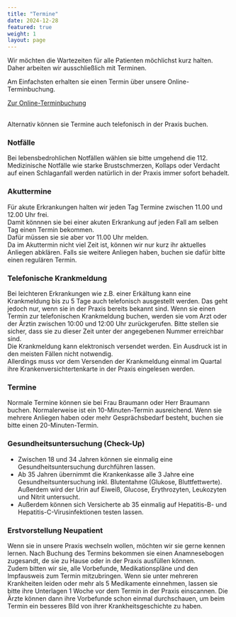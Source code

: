 ```yaml
---
title: "Termine"
date: 2024-12-28
featured: true
weight: 1
layout: page
---
```


Wir möchten die Wartezeiten für alle Patienten möchlichst kurz halten. Daher arbeiten wir ausschließlich mit Terminen.

Am Einfachsten erhalten sie einen Termin über unsere Online-Terminbuchung.  

 <div class="call-box-bottom">
        <a href="https://www.termin-patmed.de/p/praxis-braumann" class="button">Zur Online-Terminbuchung</a>
      </div>  

  
<br>Alternativ können sie Termine auch telefonisch in der Praxis buchen.

### Notfälle
	
Bei lebensbedrohlichen Notfällen wählen sie bitte umgehend die 112. Medizinische Notfälle wie starke Brustschmerzen, Kollaps oder Verdacht auf einen Schlaganfall werden natürlich in der Praxis immer sofort behadelt. 
  

### Akuttermine
	
Für akute Erkrankungen halten wir jeden Tag Termine zwischen 11.00 und 12.00 Uhr frei.  
Damit könnnen sie bei einer akuten Erkrankung auf jeden Fall am selben Tag einen Termin bekommen.  
Dafür müssen sie sie aber vor 11.00 Uhr melden.  
Da im Akuttermin nicht viel Zeit ist, können wir nur kurz ihr aktuelles Anliegen abklären. Falls sie weitere Anliegen haben, buchen sie dafür bitte einen regulären Termin.
 
### Telefonische Krankmeldung
	
Bei leichteren Erkrankungen wie z.B. einer Erkältung kann eine Krankmeldung bis zu 5 Tage auch telefonisch ausgestellt werden. Das geht jedoch nur, wenn sie in der Praxis bereits bekannt sind. Wenn sie einen Termin zur telefonischen Krankmeldung buchen, werden sie vom Arzt oder der 	Ärztin zwischen 10:00 und 12:00 Uhr zurückgerufen. Bitte stellen sie sicher, dass sie zu dieser Zeit unter der angegebenen Nummer erreichbar sind.  
Die Krankmeldung kann elektronisch versendet werden. Ein Ausdruck ist in den meisten Fällen nicht notwendig.  
Allerdings muss vor dem Versenden der Krankmeldung einmal im Quartal ihre Krankenversichtertenkarte in der Praxis eingelesen werden.
 


### Termine
	
Normale Termine können sie bei Frau Braumann oder Herr Braumann buchen. Normalerweise ist ein 10-Minuten-Termin ausreichend. Wenn sie mehrere Anliegen haben oder mehr Gesprächsbedarf besteht, buchen sie bitte einen 20-Minuten-Termin.
 


### Gesundheitsuntersuchung (Check-Up)
	
- Zwischen 18 und 34 Jahren können sie einmalig eine Gesundheitsuntersuchung durchführen lassen.    
- Ab 35 Jahren übernimmt die Krankenkasse alle 3 Jahre eine Gesundheitsuntersuchung inkl. Blutentahme (Glukose, Bluttfettwerte). Außerdem wird der Urin auf Eiweiß, Glucose, Erythrozyten, Leukozyten und Nitrit untersucht.     
- Außerdem können sich Versicherte ab 35 einmalig auf Hepatitis-B- und Hepatitis-C-Virusinfektionen testen lassen.   
 

### Erstvorstellung Neupatient
	
Wenn sie in unsere Praxis wechseln wollen, möchten wir sie gerne kennen lernen. Nach Buchung des Termins bekommen sie einen Anamnesebogen zugesandt, de sie zu Hause oder in der Praxis ausfüllen können.  
Zudem bitten wir sie, alle Vorbefunde, Medikationspläne und den Impfausweis zum Termin mitzubringen. 
Wenn sie unter mehreren Krankheiten leiden oder mehr als 5 Medikamente einnehmen, lassen sie bitte ihre Unterlagen 1 Woche vor dem Termin in der Praxis einscannen. Die Ärzte können dann ihre Vorbefunde schon einmal durchschauen, um beim Termin ein besseres Bild von ihrer Krankheitsgeschichte zu haben.




